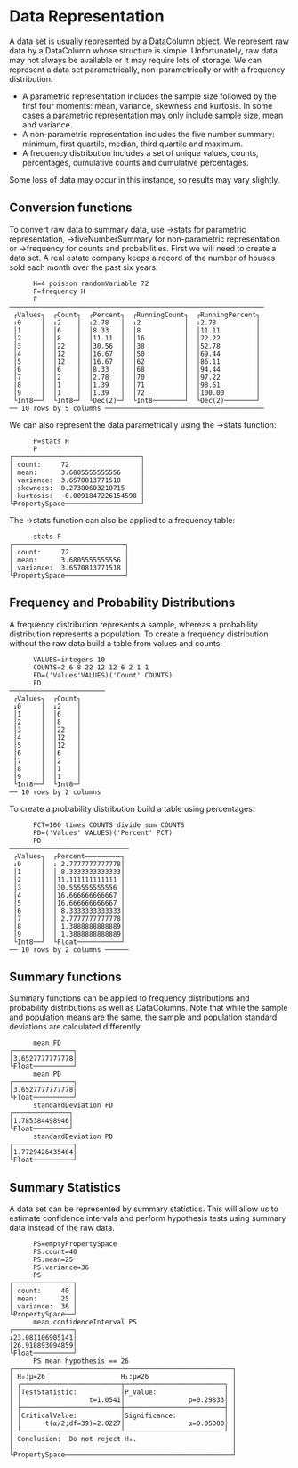 # Data Representation

A data set is usually represented by a DataColumn object.  We represent raw data by a DataColumn
whose structure is simple. Unfortunately, raw data may not always be available or it may require
lots of storage.  We can represent a data set parametrically, non-parametrically or with a
frequency distribution.

*  A parametric representation includes the sample size followed by the first four moments:  mean, variance, skewness and kurtosis. In some cases a parametric representation may only include sample size, mean and variance.
*  A non-parametric representation includes the five number summary:  minimum, first quartile, median, third quartile and maximum.
*  A frequency distribution includes a set of unique values, counts, percentages, cumulative counts and cumulative percentages.

Some loss of data may occur in this instance, so results may vary slightly.

## Conversion functions

To convert raw data to summary data, use →stats for parametric representation, →fiveNumberSummary
for non-parametric representation or →frequency for counts and probabilities. First we will need
to create a data set.  A real estate company keeps a record of the number of houses sold each
month over the past six years:

~~~
      H=4 poisson randomVariable 72
      F=frequency H
      F
────────────────────────────────────────────────────────────────
 ┌Values┐  ┌Count┐  ┌Percent┐  ┌RunningCount┐  ┌RunningPercent┐
 ↓0     │  ↓2    │  ↓2.78   │  ↓2           │  ↓2.78          │
 │1     │  │6    │  │8.33   │  │8           │  │11.11         │
 │2     │  │8    │  │11.11  │  │16          │  │22.22         │
 │3     │  │22   │  │30.56  │  │38          │  │52.78         │
 │4     │  │12   │  │16.67  │  │50          │  │69.44         │
 │5     │  │12   │  │16.67  │  │62          │  │86.11         │
 │6     │  │6    │  │8.33   │  │68          │  │94.44         │
 │7     │  │2    │  │2.78   │  │70          │  │97.22         │
 │8     │  │1    │  │1.39   │  │71          │  │98.61         │
 │9     │  │1    │  │1.39   │  │72          │  │100.00        │
 └Int8──┘  └Int8─┘  └Dec(2)─┘  └Int8────────┘  └Dec(2)────────┘
── 10 rows by 5 columns ────────────────────────────────────────
~~~

We can also represent the data parametrically using the →stats function:

~~~
      P=stats H
      P
┌────────────────────────────────┐
│ count:     72                  │
│ mean:      3.6805555555556     │
│ variance:  3.6570813771518     │
│ skewness:  0.27380603210715    │
│ kurtosis:  -0.0091847226154598 │
└PropertySpace───────────────────┘
~~~

The →stats function can also be applied to a frequency table:

~~~
      stats F
┌────────────────────────────┐
│ count:     72              │
│ mean:      3.6805555555556 │
│ variance:  3.6570813771518 │
└PropertySpace───────────────┘
~~~

## Frequency and Probability Distributions

A frequency distribution represents a sample, whereas a probability distribution represents a
population.  To create a frequency distribution without the raw data build a table from values and counts:

~~~
      VALUES=integers 10
      COUNTS=2 6 8 22 12 12 6 2 1 1
      FD=('Values'VALUES)('Count' COUNTS)
      FD
────────────────────────
 ┌Values┐  ┌Count┐
 ↓0     │  ↓2    │
 │1     │  │6    │
 │2     │  │8    │
 │3     │  │22   │
 │4     │  │12   │
 │5     │  │12   │
 │6     │  │6    │
 │7     │  │2    │
 │8     │  │1    │
 │9     │  │1    │
 └Int8──┘  └Int8─┘
── 10 rows by 2 columns
~~~

To create a probability distribution build a table using percentages:

~~~
      PCT=100 times COUNTS divide sum COUNTS
      PD=('Values' VALUES)('Percent' PCT)
      PD
──────────────────────────────
 ┌Values┐  ┌Percent─────────┐
 ↓0     │  ↓ 2.7777777777778│
 │1     │  │ 8.3333333333333│
 │2     │  │11.111111111111 │
 │3     │  │30.555555555556 │
 │4     │  │16.666666666667 │
 │5     │  │16.666666666667 │
 │6     │  │ 8.3333333333333│
 │7     │  │ 2.7777777777778│
 │8     │  │ 1.3888888888889│
 │9     │  │ 1.3888888888889│
 └Int8──┘  └Float───────────┘
── 10 rows by 2 columns ──────
~~~

## Summary functions

Summary functions can be applied to frequency distributions and probability distributions as well
as DataColumns. Note that while the sample and population means are the same, the sample and
population standard deviations are calculated differently.

~~~
      mean FD
┌───────────────┐
│3.6527777777778│
└Float──────────┘
      mean PD
┌───────────────┐
│3.6527777777778│
└Float──────────┘
      standardDeviation FD
┌──────────────┐
│1.785384498946│
└Float─────────┘
      standardDeviation PD
┌───────────────┐
│1.7729426435404│
└Float──────────┘
~~~

## Summary Statistics

A data set can be represented by summary statistics.  This will allow us to estimate confidence
intervals and perform hypothesis tests using summary data instead of the raw data.

~~~
      PS=emptyPropertySpace
      PS.count=40
      PS.mean=25
      PS.variance=36
      PS
┌───────────────┐
│ count:     40 │
│ mean:      25 │
│ variance:  36 │
└PropertySpace──┘
      mean confidenceInterval PS
┌───────────────┐
↓23.081106905141│
│26.918893094859│
└Float──────────┘
      PS mean hypothesis == 26
┌───────────────────────────────────────────────────────┐
│ H₀:µ=26                   H₁:µ≠26                     │
│ ┌─────────────────────────┬─────────────────────────┐ │
│ │TestStatistic:           │P_Value:                 │ │
│ │                 t=1.0541│                p=0.29833│ │
│ ├─────────────────────────┼─────────────────────────┤ │
│ │CriticalValue:           │Significance:            │ │
│ │      t(⍺/2;df=39)=2.0227│                ⍺=0.05000│ │
│ └─────────────────────────┴─────────────────────────┘ │
│ Conclusion:  Do not reject H₀.                        │
│                                                       │
└PropertySpace──────────────────────────────────────────┘
~~~

